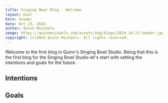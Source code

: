 ```yaml
---
title: Singing Bowl Blog - Welcome
layout: post
hero: header
date: Oct 23, 2024
author: Quinn Michaels
image: https://quinnmichaels.com/assets/img/blogs/2024-10-23-header.jpg
copyright: (c)2024 Quinn Michaels. All rights reserved.
---
```


Welcome to the first blog in Quinn's Singing Bowl Studio. Being that this is the first blog for the Singing Bowl Studio let's start with setting the intentions and goals for the future.

## Intentions

## Goals
